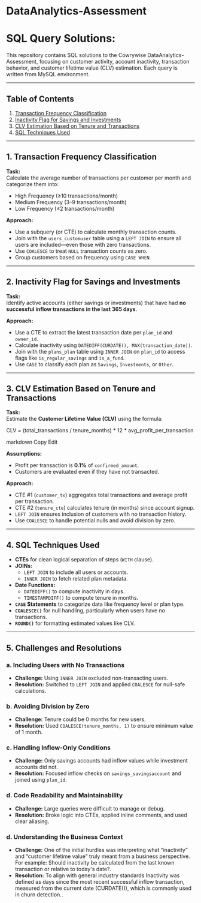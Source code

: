 # DataAnalytics-Assessment

# SQL Query Solutions:

This repository contains SQL solutions to the Cowrywise DataAnalytics-Assessment, focusing on customer activity, account inactivity, transaction behavior, and customer lifetime value (CLV) estimation. Each query is written from  MySQL environment.

---

## Table of Contents

1. [Transaction Frequency Classification](https://github.com/Olahzie/DataAnalytics-Assessment/blob/main/Assessment_Q1.sql)
2. [Inactivity Flag for Savings and Investments](https://github.com/Olahzie/DataAnalytics-Assessment/blob/main/Assessment_Q2.sql)
3. [CLV Estimation Based on Tenure and Transactions](https://github.com/Olahzie/DataAnalytics-Assessment/blob/main/Assessment_Q3.sql)
4. [SQL Techniques Used](https://github.com/Olahzie/DataAnalytics-Assessment/blob/main/Assessment_Q4.sql)

---

## 1. Transaction Frequency Classification

**Task:**  
Calculate the average number of transactions per customer per month and categorize them into:
- High Frequency (≥10 transactions/month)
- Medium Frequency (3–9 transactions/month)
- Low Frequency (≤2 transactions/month)

**Approach:**  
- Use a subquery (or CTE) to calculate monthly transaction counts.
- Join with the `users_customuser` table using a `LEFT JOIN` to ensure all users are included—even those with zero transactions.
- Use `COALESCE` to treat `NULL` transaction counts as zero.
- Group customers based on frequency using `CASE WHEN`.

---

## 2. Inactivity Flag for Savings and Investments

**Task:**  
Identify active accounts (either savings or investments) that have had **no successful inflow transactions in the last 365 days**.

**Approach:**  
- Use a CTE to extract the latest transaction date per `plan_id` and `owner_id`.
- Calculate inactivity using `DATEDIFF(CURDATE(), MAX(transaction_date))`.
- Join with the `plans_plan` table using `INNER JOIN` on `plan_id` to access flags like `is_regular_savings` and `is_a_fund`.
- Use `CASE` to classify each plan as `Savings`, `Investments`, or `Other`.

---

## 3. CLV Estimation Based on Tenure and Transactions

**Task:**  
Estimate the **Customer Lifetime Value (CLV)** using the formula:

CLV = (total_transactions / tenure_months) * 12 * avg_profit_per_transaction

markdown
Copy
Edit

**Assumptions:**
- Profit per transaction is **0.1%** of `confirmed_amount`.
- Customers are evaluated even if they have not transacted.

**Approach:**  
- CTE #1 (`customer_tx`) aggregates total transactions and average profit per transaction.
- CTE #2 (`tenure_cte`) calculates tenure (in months) since account signup.
- `LEFT JOIN` ensures inclusion of customers with no transaction history.
- Use `COALESCE` to handle potential nulls and avoid division by zero.

---

## 4. SQL Techniques Used

- **CTEs** for clean logical separation of steps (`WITH` clause).
- **JOINs:**
  - `LEFT JOIN` to include all users or accounts.
  - `INNER JOIN` to fetch related plan metadata.
- **Date Functions:**
  - `DATEDIFF()` to compute inactivity in days.
  - `TIMESTAMPDIFF()` to compute tenure in months.
- **`CASE` Statements** to categorize data like frequency level or plan type.
- **`COALESCE()`** for null handling, particularly when users have no transactions.
- **`ROUND()`** for formatting estimated values like CLV.

---

## 5. Challenges and Resolutions

### a. Including Users with No Transactions
- **Challenge:** Using `INNER JOIN` excluded non-transacting users.
- **Resolution:** Switched to `LEFT JOIN` and applied `COALESCE` for null-safe calculations.

### b. Avoiding Division by Zero
- **Challenge:** Tenure could be 0 months for new users.
- **Resolution:** Used `COALESCE(tenure_months, 1)` to ensure minimum value of 1 month.

### c. Handling Inflow-Only Conditions
- **Challenge:** Only savings accounts had inflow values while investment accounts did not.
- **Resolution:** Focused inflow checks on `savings_savingsaccount` and joined using `plan_id`.

### d. Code Readability and Maintainability
- **Challenge:** Large queries were difficult to manage or debug.
- **Resolution:** Broke logic into CTEs, applied inline comments, and used clear aliasing.

### d. Understanding the Business Context
- **Challenge:** One of the initial hurdles was interpreting what “inactivity” and “customer lifetime value” truly meant from a business perspective. For example:
Should inactivity be calculated from the last known transaction or relative to today's date?.
- **Resolution:** To align with general industry standards Inactivity was defined as days since the most recent successful inflow transaction, measured from the current date (CURDATE()), which is commonly used in churn detection..
